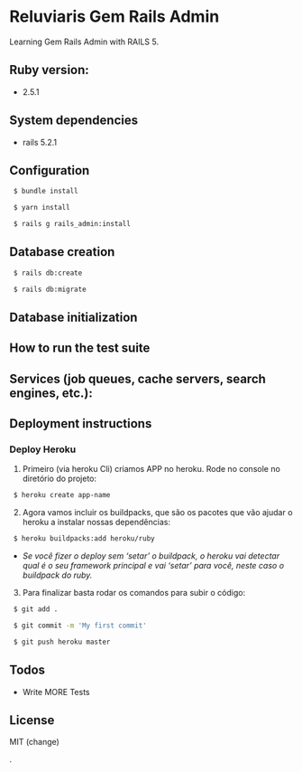 # Reluviaris Gem Rails Admin

Learning Gem Rails Admin with RAILS 5.

## Ruby version: 

* 2.5.1

## System dependencies

* rails 5.2.1

## Configuration
```sh
 $ bundle install
```
```sh
 $ yarn install
```
```sh
 $ rails g rails_admin:install
```
## Database creation
```sh
 $ rails db:create
```
```sh
 $ rails db:migrate
```
## Database initialization

## How to run the test suite

## Services (job queues, cache servers, search engines, etc.): 

## Deployment instructions

### Deploy Heroku

1. Primeiro (via heroku Cli) criamos APP no heroku. Rode no console no diretório do projeto:
```sh
 $ heroku create app-name
```
2. Agora vamos incluir os buildpacks, que são os pacotes que vão ajudar o heroku a instalar nossas dependências:
```sh
 $ heroku buildpacks:add heroku/ruby
```
* *Se você fizer o deploy sem ‘setar’ o buildpack, o heroku vai detectar qual é o seu framework principal e vai ‘setar’ para você, neste caso o buildpack do ruby.*

3. Para finalizar basta rodar os comandos para subir o código:

```sh
 $ git add .
```
```sh
 $ git commit -m 'My first commit'
```
```sh
 $ git push heroku master
```

## Todos

 - Write MORE Tests


License
----

MIT (change)

.
